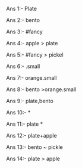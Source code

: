 
Ans 1:- Plate

Ans 2:- bento

Ans 3:- #fancy

Ans 4:- apple > plate

Ans 5:- #fancy > pickel

Ans 6:- .small

Ans 7:- orange.small

Ans 8:- bento >orange.small

Ans 9:- plate,bento

Ans 10:- *

Ans 11:- plate *

Ans 12:- plate+apple

Ans 13:- bento ~ pickle

Ans 14:- plate > apple